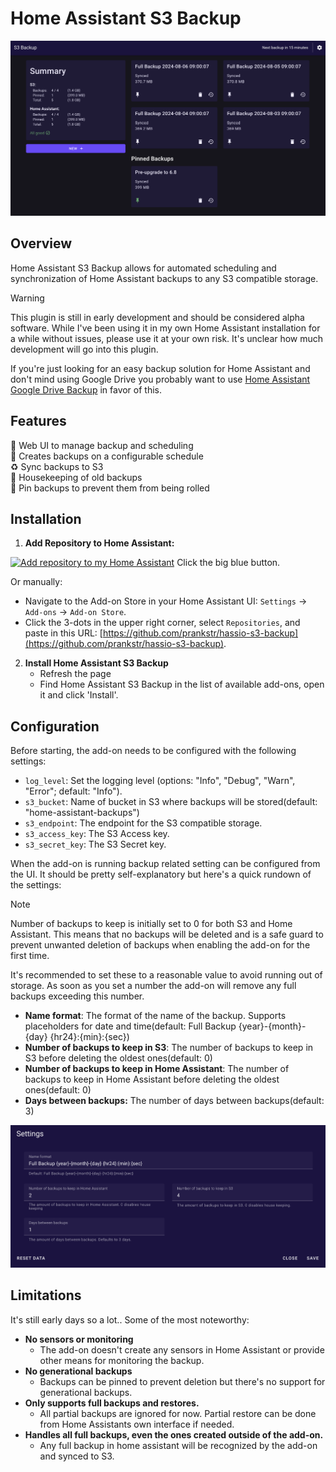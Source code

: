 # Home Assistant S3 Backup

![Home Page Preview](images/home.png "Home Assistant S3 Backup")

## Overview

Home Assistant S3 Backup allows for automated scheduling and synchronization of Home Assistant backups to any S3 compatible storage.

> [!WARNING]
> This plugin is still in early development and should be considered alpha software. While I've been using it in my own Home Assistant installation for a while without issues, please use it at your own risk. It's unclear how much development will go into this plugin.
>
> If you're just looking for an easy backup solution for Home Assistant and don't mind using Google Drive you probably want to use [Home Assistant Google Drive Backup](https://github.com/sabeechen/hassio-google-drive-backup) in favor of this.

## Features

🌟 Web UI to manage backup and scheduling</br>
📆 Creates backups on a configurable schedule</br>
♻️ Sync backups to S3</br>
🧹 Housekeeping of old backups</br>
📌 Pin backups to prevent them from being rolled</br>

## Installation

1. **Add Repository to Home Assistant:**

[![Add repository to my Home Assistant](https://my.home-assistant.io/badges/supervisor_add_addon_repository.svg)](https://my.home-assistant.io/redirect/supervisor_add_addon_repository/?repository_url=https%3A%2F%2Fgithub.com%2Fprankstr%2Fhassio-s3-backup)
Click the big blue button.

Or manually:

- Navigate to the Add-on Store in your Home Assistant UI: `Settings` -> `Add-ons` -> `Add-on Store`.
- Click the 3-dots in the upper right corner, select `Repositories`, and paste in this URL: [https://github.com/prankstr/hassio-s3-backup](https://github.com/prankstr/hassio-s3-backup).

2. **Install Home Assistant S3 Backup**
   - Refresh the page
   - Find Home Assistant S3 Backup in the list of available add-ons, open it and click 'Install'.

## Configuration

Before starting, the add-on needs to be configured with the following settings:

- `log_level`: Set the logging level (options: "Info", "Debug", "Warn", "Error"; default: "Info").
- `s3_bucket`: Name of bucket in S3 where backups will be stored(default: "home-assistant-backups")
- `s3_endpoint`: The endpoint for the S3 compatible storage.
- `s3_access_key`: The S3 Access key.
- `s3_secret_key`: The S3 Secret key.

When the add-on is running backup related setting can be configured from the UI. It should be pretty self-explanatory but here's a quick rundown of the settings:

> [!NOTE]
> Number of backups to keep is initially set to 0 for both S3 and Home Assistant. This means that no backups will be deleted and is a safe guard to prevent unwanted deletion of backups when enabling the add-on for the first time.
>
> It's recommended to set these to a reasonable value to avoid running out of storage. As soon as you set a number the add-on will remove any full backups exceeding this number.

- **Name format**: The format of the name of the backup. Supports placeholders for date and time(default: Full Backup {year}-{month}-{day} {hr24}:{min}:{sec})
- **Number of backups to keep in S3**: The number of backups to keep in S3 before deleting the oldest ones(default: 0)
- **Number of backups to keep in Home Assistant**: The number of backups to keep in Home Assistant before deleting the oldest ones(default: 0)
- **Days between backups:** The number of days between backups(default: 3)

![Settings preview](images/settings.png "Home Assistant S3 Backup Settings")

## Limitations

It's still early days so a lot.. Some of the most noteworthy:

- **No sensors or monitoring**
  - The add-on doesn't create any sensors in Home Assistant or provide other means for monitoring the backup.
- **No generational backups**
  - Backups can be pinned to prevent deletion but there's no support for generational backups.
- **Only supports full backups and restores.**
  - All partial backups are ignored for now. Partial restore can be done from Home Assistants own interface if needed.
- **Handles all full backups, even the ones created outside of the add-on.**
  - Any full backup in home assistant will be recognized by the add-on and synced to S3.
